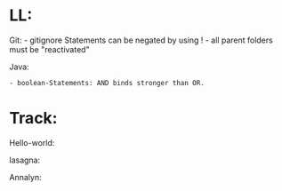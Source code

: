 # LL:

Git:
    - gitignore Statements can be negated by using !
        - all parent folders must be "reactivated"

Java:

    - boolean-Statements: AND binds stronger than OR.


# Track:
Hello-world:

lasagna:

Annalyn: